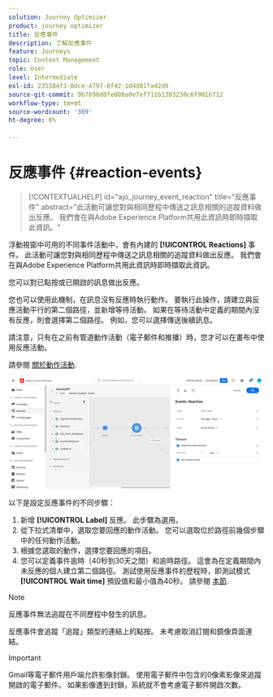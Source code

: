 ```yaml
---
solution: Journey Optimizer
product: journey optimizer
title: 反應事件
description: 了解反應事件
feature: Journeys
topic: Content Management
role: User
level: Intermediate
exl-id: 235384f3-0dce-4797-8f42-1d4d01fa42d9
source-git-commit: 9b7898d0fe008a0e7ef711b1303230c6f901b712
workflow-type: tm+mt
source-wordcount: '369'
ht-degree: 0%

---
```


# 反應事件 {#reaction-events}

>[!CONTEXTUALHELP]
>id="ajo_journey_event_reaction"
>title="反應事件"
>abstract="此活動可讓您對與相同歷程中傳送之訊息相關的追蹤資料做出反應。 我們會在與Adobe Experience Platform共用此資訊時即時擷取此資訊。"

浮動視窗中可用的不同事件活動中，會有內建的 **[!UICONTROL Reactions]** 事件。 此活動可讓您對與相同歷程中傳送之訊息相關的追蹤資料做出反應。 我們會在與Adobe Experience Platform共用此資訊時即時擷取此資訊。

您可以對已點按或已開啟的訊息做出反應。

您也可以使用此機制，在訊息沒有反應時執行動作。 要執行此操作，請建立與反應活動平行的第二個路徑，並新增等待活動。 如果在等待活動中定義的期間內沒有反應，則會選擇第二個路徑。 例如，您可以選擇傳送後續訊息。

請注意，只有在之前有管道動作活動（電子郵件和推播）時，您才可以在畫布中使用反應活動。

請參閱 [關於動作活動](../building-journeys/about-journey-activities.md#action-activities).

![](assets/journey45.png)

以下是設定反應事件的不同步驟：

1. 新增 **[!UICONTROL Label]** 反應。 此步驟為選用。
1. 從下拉式清單中，選取您要回應的動作活動。 您可以選取位於路徑前幾個步驟中的任何動作活動。
1. 根據您選取的動作，選擇您要回應的項目。
1. 您可以定義事件逾時（40秒到30天之間）和逾時路徑。 這會為在定義期間內未反應的個人建立第二個路徑。 測試使用反應事件的歷程時，即測試模式 **[!UICONTROL Wait time]** 預設值和最小值為40秒。 請參閱 [本節](../building-journeys/testing-the-journey.md).

>[!NOTE]
>
>
>反應事件無法追蹤在不同歷程中發生的訊息。
>
>反應事件會追蹤「追蹤」類型的連結上的點按。 未考慮取消訂閱和鏡像頁面連結。

>[!IMPORTANT]
>
>Gmail等電子郵件用戶端允許影像封鎖。 使用電子郵件中包含的0像素影像來追蹤開啟的電子郵件。 如果影像遭到封鎖，系統就不會考慮電子郵件開啟次數。
